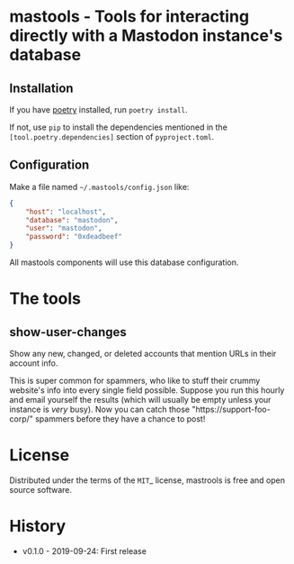 # mastools - Tools for interacting directly with a Mastodon instance's database

## Installation

If you have [poetry](https://poetry.eustace.io) installed, run `poetry install`.

If not, use `pip` to install the dependencies mentioned in the `[tool.poetry.dependencies]` section of `pyproject.toml`.

## Configuration

Make a file named `~/.mastools/config.json` like:

```json
{
    "host": "localhost",
    "database": "mastodon",
    "user": "mastodon",
    "password": "0xdeadbeef"
}
```

All mastools components will use this database configuration.

# The tools

## show-user-changes

Show any new, changed, or deleted accounts that mention URLs in their account
info.

This is super common for spammers, who like to stuff their crummy website's info
into every single field possible. Suppose you run this hourly and email yourself
the results (which will usually be empty unless your instance is *very* busy).
Now you can catch those "https://support-foo-corp/" spammers before they have a
chance to post!

# License

Distributed under the terms of the `MIT`_ license, mastrools is free and open source software.

# History

- v0.1.0 - 2019-09-24: First release
